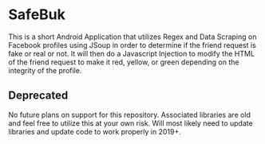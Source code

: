 # SafeBuk

This is a short Android Application that utilizes Regex and Data Scraping on Facebook profiles using JSoup in order to determine if the friend request is fake or real or not. It will then do a Javascript Injection to modify the HTML of the friend request to make it red, yellow, or green depending on the integrity of the profile. 

## Deprecated

No future plans on support for this repository. Associated libraries are old and feel free to utilize this at your own risk. Will most likely need to update libraries and update code to work properly in 2019+.
